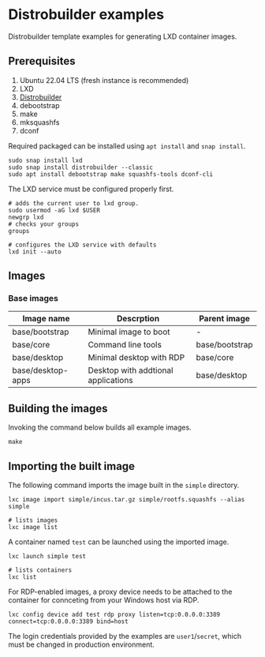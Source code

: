 # Distrobuilder examples

Distrobuilder template examples for generating LXD container images.

## Prerequisites

1. Ubuntu 22.04 LTS (fresh instance is recommended)
2. LXD
3. [Distrobuilder](https://github.com/lxc/distrobuilder)
4. debootstrap
5. make
6. mksquashfs
7. dconf

Required packaged can be installed using `apt install` and `snap install`.
```
sudo snap install lxd
sudo snap install distrobuilder --classic
sudo apt install debootstrap make squashfs-tools dconf-cli
```

The LXD service must be configured properly first.
```
# adds the current user to lxd group.
sudo usermod -aG lxd $USER
newgrp lxd
# checks your groups
groups

# configures the LXD service with defaults
lxd init --auto
```

## Images

### Base images

| Image name | Descrption | Parent image |
| --- | --- | --- |
| base/bootstrap | Minimal image to boot | - |
| base/core | Command line tools | base/bootstrap |
| base/desktop | Minimal desktop with RDP | base/core |
| base/desktop-apps | Desktop with addtional applications | base/desktop |

## Building the images

Invoking the command below builds all example images.
```
make
```

## Importing the built image

The following command imports the image built in the `simple` directory.
```
lxc image import simple/incus.tar.gz simple/rootfs.squashfs --alias simple

# lists images
lxc image list
```

A container named `test` can be launched using the imported image.
```
lxc launch simple test

# lists containers
lxc list
```

For RDP-enabled images, a proxy device needs to be attached to the container for connceting from your Windows host via RDP.
```
lxc config device add test rdp proxy listen=tcp:0.0.0.0:3389 connect=tcp:0.0.0.0:3389 bind=host
```

The login credentials provided by the examples are `user1`/`secret`, which must be changed in production environment.
